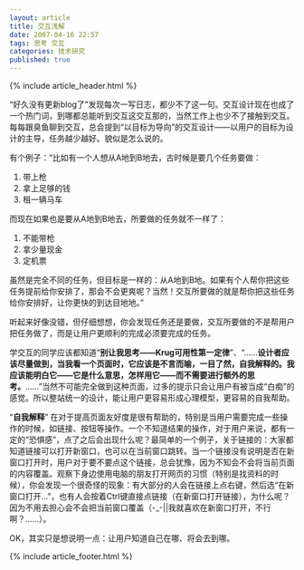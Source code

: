 ```yaml
---
layout: article
title: 交互浅解
date: 2007-04-16 22:57
tags: 思考 交互
categories: 技术研究
published: true
---
```


{% include article_header.html %}

“好久没有更新blog了”发现每次一写日志，都少不了这一句。交互设计现在也成了一个热门词，到哪都总能听到交互这交互那的，当然工作上也少不了接触到交互。每每跟臭鱼聊到交互，总会提到“以目标为导向”的交互设计——以用户的目标为设计的主导，任务越少越好。貌似是怎么说的。

有个例子：“比如有一个人想从A地到B地去，古时候是要几个任务要做：

1. 带上枪
2. 拿上足够的钱
3. 租一辆马车

而现在如果也是要从A地到B地去，所要做的任务就不一样了：

1. 不能带枪
2. 拿少量现金
3. 定机票

虽然是完全不同的任务，但目标是一样的：从A地到B地。如果有个人帮你把这些任务提前给你安排了，那会不会更爽呢？当然！交互所要做的就是帮你把这些任务给你安排好，让你更快的到达目地地。”

听起来好像没错，但仔细想想，你会发现任务还是要做，交互所要做的不是帮用户把任务做了，而是让用户更顺利的完成必须要完成的任务。

学交互的同学应该都知道“**别让我思考——Krug可用性第一定律**”、“……**设计者应该尽量做到，当我看一个页面时，它应该是不言而喻，一目了然，自我解释的。我应该能明白它——它是什么意思，怎样用它——而不需要进行额外的思考。**……”当然不可能完全做到这种页面，过多的提示只会让用户有被当成“白痴”的感觉。所以整站统一的设计，能让用户更容易形成心理模型，更容易的自我帮助。

“**自我解释**” 在对于提高页面友好度是很有帮助的，特别是当用户需要完成一些操作的时候，如链接、按钮等操作。一个不知道结果的操作，对于用户来说，都有一定的“恐惧感”，点了之后会出现什么呢？最简单的一个例子，关于链接的：大家都知道链接可以打开新窗口，也可以在当前窗口跳转。当一个链接没有说明是否在新窗口打开时，用户对于要不要点这个链接，总会犹豫，因为不知会不会将当前页面的内容覆盖。观察下身边使用电脑的朋友打开网页的习惯（特别是找资料的时候），你会发现一个很奇怪的现象：有大部分的人会在链接上点右键，然后选“在新窗口打开...”，也有人会按着Ctrl键直接点链接（在新窗口打开链接），为什么呢？因为不用去担心会不会把当前窗口覆盖（-_-\|\|我就喜欢在新窗口打开，不行啊？……）。

OK，其实只是想说明一点：让用户知道自己在哪、将会去到哪。

{% include article_footer.html %}
